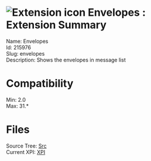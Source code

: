 # ![Extension icon](https://addons.thunderbird.net/static/img/addon-icons/default-64.png) Envelopes : Extension Summary

Name: Envelopes  
Id: 215976  
Slug: envelopes  
Description: Shows the envelopes in message list
  

# Compatibility
Min: 2.0  
Max: 31.*  

# Files

Source Tree: [Src](C:/Dev/Thunderbird/ThunderKdB/xall/xOther/215976-envelopes/src)  
Current XPI: [XPI](C:/Dev/Thunderbird/ThunderKdB/xall/xOther/215976-envelopes/xpi)  



